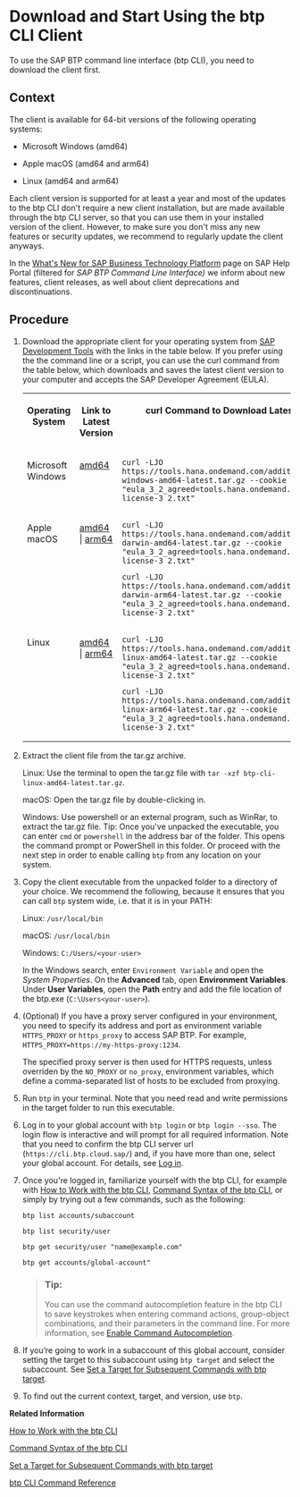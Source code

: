 <!-- loio8a8f17f5fd334fb583438edbd831d506 -->

# Download and Start Using the btp CLI Client

To use the SAP BTP command line interface \(btp CLI\), you need to download the client first.



## Context

The client is available for 64-bit versions of the following operating systems:

-   Microsoft Windows \(amd64\)

-   Apple macOS \(amd64 and arm64\)

-   Linux \(amd64 and arm64\)


Each client version is supported for at least a year and most of the updates to the btp CLI don't require a new client installation, but are made available through the btp CLI server, so that you can use them in your installed version of the client. However, to make sure you don't miss any new features or security updates, we recommend to regularly update the client anyways.

In the [What's New for SAP Business Technology Platform](https://help.sap.com/whats-new/cf0cb2cb149647329b5d02aa96303f56?Component=SAP%20BTP%20Command%20Line%20Interface&locale=en-US&version=Cloud) page on SAP Help Portal \(filtered for *SAP BTP Command Line Interface\)* we inform about new features, client releases, as well about client deprecations and discontinuations.



## Procedure

1.  Download the appropriate client for your operating system from [SAP Development Tools](https://tools.hana.ondemand.com/#cloud-btpcli) with the links in the table below. If you prefer using the the command line or a script, you can use the curl command from the table below, which downloads and saves the latest client version to your computer and accepts the SAP Developer Agreement \(EULA\).


    <table>
    <tr>
    <th valign="top">

    Operating System
    
    </th>
    <th valign="top">

    Link to Latest Version
    
    </th>
    <th valign="top">

    curl Command to Download Latest version
    
    </th>
    </tr>
    <tr>
    <td valign="top">
    
    Microsoft Windows
    
    </td>
    <td valign="top">
    
    [amd64](https://tools.hana.ondemand.com/additional/btp-cli-windows-amd64-latest.tar.gz) 
    
    </td>
    <td valign="top">
    
    ```
    curl -LJO https://tools.hana.ondemand.com/additional/btp-cli-windows-amd64-latest.tar.gz --cookie "eula_3_2_agreed=tools.hana.ondemand.com/developer-license-3_2.txt"
    ```


    
    </td>
    </tr>
    <tr>
    <td valign="top">
    
    Apple macOS
    
    </td>
    <td valign="top">
    
    [amd64](https://tools.hana.ondemand.com/additional/btp-cli-darwin-amd64-latest.tar.gz) | [arm64](https://tools.hana.ondemand.com/additional/btp-cli-darwin-arm64-latest.tar.gz) 
    
    </td>
    <td valign="top">
    
    ```
    curl -LJO https://tools.hana.ondemand.com/additional/btp-cli-darwin-amd64-latest.tar.gz --cookie "eula_3_2_agreed=tools.hana.ondemand.com/developer-license-3_2.txt"
    ```

    ```
    curl -LJO https://tools.hana.ondemand.com/additional/btp-cli-darwin-arm64-latest.tar.gz --cookie "eula_3_2_agreed=tools.hana.ondemand.com/developer-license-3_2.txt"
    ```


    
    </td>
    </tr>
    <tr>
    <td valign="top">
    
    Linux
    
    </td>
    <td valign="top">
    
    [amd64](https://tools.hana.ondemand.com/additional/btp-cli-linux-amd64-latest.tar.gz) | [arm64](https://tools.hana.ondemand.com/additional/btp-cli-linux-arm64-latest.tar.gz) 
    
    </td>
    <td valign="top">
    
    ```
    curl -LJO https://tools.hana.ondemand.com/additional/btp-cli-linux-amd64-latest.tar.gz --cookie "eula_3_2_agreed=tools.hana.ondemand.com/developer-license-3_2.txt"
    ```

    ```
    curl -LJO https://tools.hana.ondemand.com/additional/btp-cli-linux-arm64-latest.tar.gz --cookie "eula_3_2_agreed=tools.hana.ondemand.com/developer-license-3_2.txt"
    ```


    
    </td>
    </tr>
    </table>
    
2.  Extract the client file from the tar.gz archive.

    Linux: Use the terminal to open the tar.gz file with `tar -xzf btp-cli-linux-amd64-latest.tar.gz`.

    macOS: Open the tar.gz file by double-clicking in.

    Windows: Use powershell or an external program, such as WinRar, to extract the tar.gz file. Tip: Once you've unpacked the executable, you can enter `cmd` or `powershell` in the address bar of the folder. This opens the command prompt or PowerShell in this folder. Or proceed with the next step in order to enable calling `btp` from any location on your system.

3.  Copy the client executable from the unpacked folder to a directory of your choice. We recommend the following, because it ensures that you can call `btp` system wide, i.e. that it is in your PATH:

    Linux: `/usr/local/bin`

    macOS: `/usr/local/bin`

    Windows: `C:/Users/<your-user>`

    In the Windows search, enter `Environment Variable` and open the *System Properties*. On the **Advanced** tab, open **Environment Variables**. Under **User Variables**, open the **Path** entry and add the file location of the btp.exe \(`C:\Users<your-user>`\).

4.  \(Optional\) If you have a proxy server configured in your environment, you need to specify its address and port as environment variable `HTTPS_PROXY` or `https_proxy` to access SAP BTP. For example, `HTTPS_PROXY=https://my-https-proxy:1234`.

    The specified proxy server is then used for HTTPS requests, unless overriden by the `NO_PROXY` or `no_proxy`, environment variables, which define a comma-separated list of hosts to be excluded from proxying.

5.  Run `btp` in your terminal. Note that you need read and write permissions in the target folder to run this executable.

6.  Log in to your global account with `btp login` or `btp login --sso`. The login flow is interactive and will prompt for all required information. Note that you need to confirm the btp CLI server url \(`https://cli.btp.cloud.sap/`\) and, if you have more than one, select your global account. For details, see [Log in](log-in-e241b30.md).

7.  Once you're logged in, familiarize yourself with the btp CLI, for example with [How to Work with the btp CLI](how-to-work-with-the-btp-cli-11d9f67.md), [Command Syntax of the btp CLI](command-syntax-of-the-btp-cli-69606f4.md), or simply by trying out a few commands, such as the following:

    ```
    btp list accounts/subaccount
    ```

    ```
    btp list security/user
    ```

    ```
    btp get security/user "name@example.com"
    ```

    ```
    btp get accounts/global-account"
    ```

    > ### Tip:  
    > You can use the command autocompletion feature in the btp CLI to save keystrokes when entering command actions, group-object combinations, and their parameters in the command line. For more information, see [Enable Command Autocompletion](enable-command-autocompletion-46355fa.md).

8.  If you’re going to work in a subaccount of this global account, consider setting the target to this subaccount using `btp target` and select the subaccount. See [Set a Target for Subsequent Commands with btp target](set-a-target-for-subsequent-commands-with-btp-target-720645a.md).

9.  To find out the current context, target, and version, use `btp`.


**Related Information**  


[How to Work with the btp CLI](how-to-work-with-the-btp-cli-11d9f67.md "Learn how to work with the SAP BTP command line interface (btp CLI). For example, how to log in, get help, and set a default context for commands.")

[Command Syntax of the btp CLI](command-syntax-of-the-btp-cli-69606f4.md "Each command consists of the base call btp followed by a verb (the action), a combination of group and object, and parameters.")

[Set a Target for Subsequent Commands with btp target](set-a-target-for-subsequent-commands-with-btp-target-720645a.md "Set the target for command calls to a subaccount, a directory, or a global account with the btp target command.")

[btp CLI Command Reference](https://help.sap.com/docs/BTP/btp-cli/intro.html)

